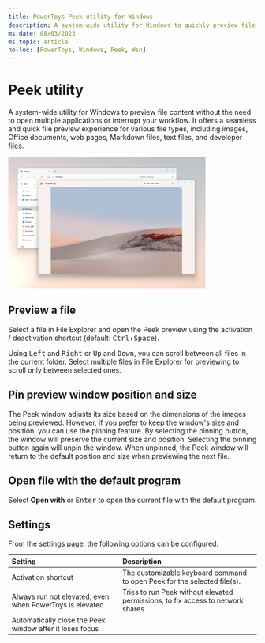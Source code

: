 ```yaml
---
title: PowerToys Peek utility for Windows
description: A system-wide utility for Windows to quickly preview file content.
ms.date: 08/03/2023
ms.topic: article
no-loc: [PowerToys, Windows, Peek, Win]
---
```


# Peek utility

A system-wide utility for Windows to preview file content without the need to open multiple applications or interrupt your workflow. It offers a seamless and quick file preview experience for various file types, including images, Office documents, web pages, Markdown files, text files, and developer files.

![Screenshot of PowerToys Peek utility](../images/powertoys-peek.png)

## Preview a file

Select a file in File Explorer and open the Peek preview using the activation / deactivation shortcut (default: <kbd>Ctrl</kbd>+<kbd>Space</kbd>).

Using <kbd>Left</kbd> and <kbd>Right</kbd> or <kbd>Up</kbd> and <kbd>Down</kbd>, you can scroll between all files in the current folder. Select multiple files in File Explorer for previewing to scroll only between selected ones.

## Pin preview window position and size

The Peek window adjusts its size based on the dimensions of the images being previewed. However, if you prefer to keep the window's size and position, you can use the pinning feature.
By selecting the pinning button, the window will preserve the current size and position. Selecting the pinning button again will unpin the window. When unpinned, the Peek window will return to the default position and size when previewing the next file.

## Open file with the default program

Select **Open with** or <kbd>Enter</kbd> to open the current file with the default program.

## Settings

From the settings page, the following options can be configured:

| Setting | Description |
| :--- | :--- |
| Activation shortcut | The customizable keyboard command to open Peek for the selected file(s). |
| Always run not elevated, even when PowerToys is elevated | Tries to run Peek without elevated permissions, to fix access to network shares. |
| Automatically close the Peek window after it loses focus |  |
